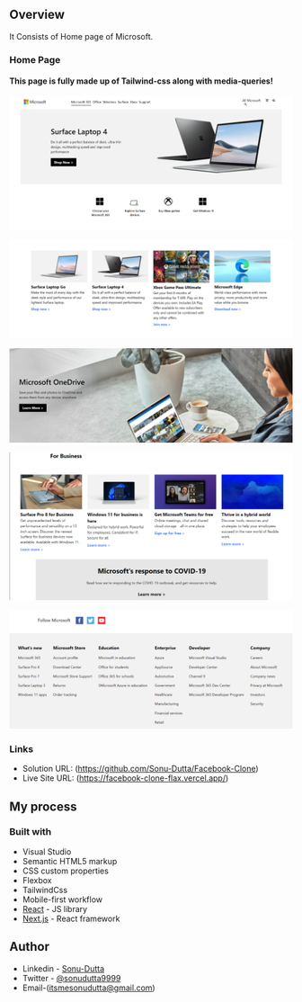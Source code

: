 ## Overview
It Consists of Home page of Microsoft.
 
### Home Page

#### This page is fully made up of Tailwind-css along with media-queries!

![](./design/home.png)

![](./design/first.png)

![](./design/second.png)

![](./design/third.png)

![](./design/footer.png)

### Links

- Solution URL: (https://github.com/Sonu-Dutta/Facebook-Clone)
- Live Site URL: (https://facebook-clone-flax.vercel.app/)

## My process

### Built with

- Visual Studio
- Semantic HTML5 markup
- CSS custom properties
- Flexbox
- TailwindCss 
- Mobile-first workflow
- [React](https://reactjs.org/) - JS library
- [Next.js](https://nextjs.org/) - React framework

## Author

- Linkedin - [Sonu-Dutta](https://www.linkedin.com/in/sonu-dutta-6900b3218)
- Twitter - [@sonudutta9999](https://mobile.twitter.com/sonudutta9999)
- Email-(itsmesonudutta@gmail.com)



